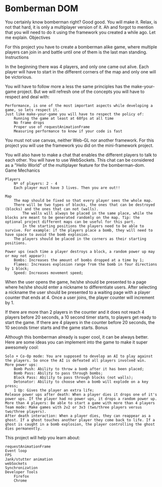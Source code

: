 # Bomberman DOM

You certainly know bomberman right? Good good. You will make it. Relax, is not that hard, it is only a multiplayer version of it. Ah and forgot to mention that you will need to do it using the framework you created a while ago. Let me explain.
Objectives

For this project you have to create a bomberman alike game, where multiple players can join in and battle until one of them is the last man standing.
Instructions

In the beginning there was 4 players, and only one came out alive. Each player will have to start in the different corners of the map and only one will be victorious.

You will have to follow more a less the same principles has the make-your-game project. But we will refresh one of the concepts you will have to respect and deal with:

    Performance, is one of the most important aspects while developing a game, so lets respect it.
    Just like make-your-game you will have to respect the policy of:
        Running the game at least at 60fps at all time
        No frame drops
        Proper use of requestAnimationFrame
        Measuring performance to know if your code is fast

You must not use canvas, neither Web-GL nor another framework. For this project you will use the framework you did on the mini-framework project.

You will also have to make a chat that enables the different players to talk to each other. You will have to use WebSockets. This chat can be considered as a "Hello World" of the multiplayer feature for the bomberman-dom.
Game Mechanics

    Players
        Nº of players: 2 - 4
        Each player must have 3 lives. Then you are out!!

    Map
        The map should be fixed so that every player sees the whole map.
        There will be two types of blocks, the ones that can be destroyed (blocks) and the ones that can not (walls).
            The walls will always be placed in the same place, while the blocks are meant to be generated randomly on the map. Tip: the optional project different maps can be useful for this part.
            In the starting positions the players need to be able to survive. For example: if the players place a bomb, they will need to have space to avoid the bomb explosion.
        The players should be placed in the corners as their starting positions.

    Power ups (each time a player destroys a block, a random power up may or may not appear):
        Bombs: Increases the amount of bombs dropped at a time by 1;
        Flames: Increases explosion range from the bomb in four directions by 1 block;
        Speed: Increases movement speed;

When the user opens the game, he/she should be presented to a page where he/she should enter a nickname to differentiate users. After selecting a nickname the user should be presented to a waiting page with a player counter that ends at 4. Once a user joins, the player counter will increment by 1.

If there are more than 2 players in the counter and it does not reach 4 players before 20 seconds, a 10 second timer starts, to players get ready to start the game.
If there are 4 players in the counter before 20 seconds, the 10 seconds timer starts and the game starts.
Bonus

Although this bomberman already is super cool, it can be always better. Here are some ideas you can implement into the game to make it super awesomely cool:

    Solo + Co-Op mode: You are supposed to develop an AI to play against the players. So once the AI is defeated all players involved win.
    More power ups:
        Bomb Push: Ability to throw a bomb after it has been placed;
        Bomb Pass: Ability to pass through bombs;
        Block Pass: Ability to pass through blocks (not walls);
        Detonator: Ability to choose when a bomb will explode on a key press;
        1 Up: Gives the player an extra life;
    Release power ups after death: When a player dies it drops one of it's power ups. If the player had no power ups, it drops a random power up.
    More than 4 players: Be able to start a game with more than 4 players
    Team mode: Make games with 2v2 or 3v3 (two/three players versus two/three players).
    After death interaction: When a player dies, they can reappear as a ghost. If a ghost touches another player they come back to life. If a ghost is caught in a bomb explosion, the player controlling the ghost dies permanently.

This project will help you learn about:

    requestAnimationFrame
    Event loop
    FPS
    Jank/stutter animation
    webSockets
    Synchronization
    Developer Tools
        Firefox
        Chrome

